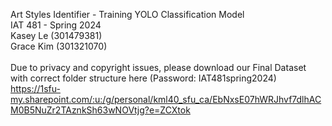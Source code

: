 Art Styles Identifier - Training YOLO Classification Model </br>
IAT 481 - Spring 2024 </br>
Kasey Le (301479381) </br> 
Grace Kim (301321070) </br>
</br>
Due to privacy and copyright issues, please download our Final Dataset with correct folder structure here (Password: IAT481spring2024) </br>
https://1sfu-my.sharepoint.com/:u:/g/personal/kml40_sfu_ca/EbNxsE07hWRJhvf7dlhACM0B5NuZr2TAznkSh63wNOVtjg?e=ZCXtok
